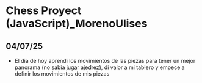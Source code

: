 # Chess Proyect (JavaScript)_MorenoUlises

## 04/07/25
- El dia de hoy aprendi los movimientos de las piezas para tener un mejor panorama (no sabia jugar ajedrez), di valor a mi tablero y empece a definir los movimientos de mis piezas

